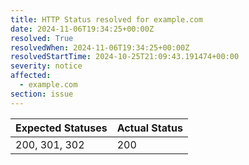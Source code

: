 ```yaml
---
title: HTTP Status resolved for example.com
date: 2024-11-06T19:34:25+00:00Z
resolved: True
resolvedWhen: 2024-11-06T19:34:25+00:00Z
resolvedStartTime: 2024-10-25T21:09:43.191474+00:00
severity: notice
affected:
  - example.com
section: issue
---
```


| Expected Statuses | Actual Status  |
|-------------------|----------------|
| 200, 301, 302 | 200 |
